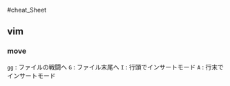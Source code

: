 #cheat_Sheet

## vim

### move

`gg`  : ファイルの戦闘へ
`G`   : ファイル末尾へ
`I`   : 行頭でインサートモード
`A`   : 行末でインサートモード


